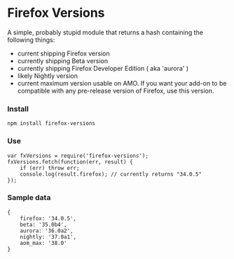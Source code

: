 # Firefox Versions

A simple, probably stupid module that returns a hash containing the following things:

* current shipping Firefox version
* currently shipping Beta version
* currently shipping Firefox Developer Edition ( aka 'aurora' )
* likely Nightly version
* current maximum version usable on AMO. If you want your add-on to be compatible with any pre-release version of Firefox, use this version.

### Install

`npm install firefox-versions`

### Use

    var fxVersions = require('firefox-versions');
    fxVersions.fetch(function(err, result) {
        if (err) throw err;
        console.log(result.firefox); // currently returns "34.0.5"
    });

### Sample data

    { 
        firefox: '34.0.5',
        beta: '35.0b4',
        aurora: '36.0a2',
        nightly: '37.0a1',
        aom_max: '38.0' 
    }

